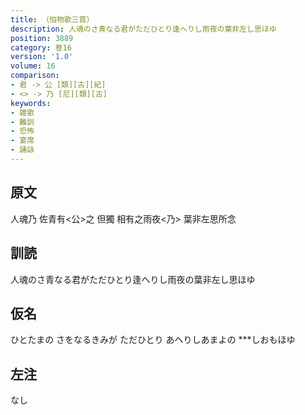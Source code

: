 ```yaml
---
title: （怕物歌三首）
description: 人魂のさ青なる君がただひとり逢へりし雨夜の葉非左し思ほゆ
position: 3889
category: 巻16
version: '1.0'
volume: 16
comparison:
- 君 -> 公 [類][古][紀]
- <> -> 乃 [尼][類][古]
keywords:
- 雑歌
- 難訓
- 恐怖
- 宴席
- 誦詠
---
```


## 原文

人魂乃 佐青有<公>之 但獨 相有之雨夜<乃> 葉非左思所念

## 訓読

人魂のさ青なる君がただひとり逢へりし雨夜の葉非左し思ほゆ

## 仮名

ひとたまの さをなるきみが ただひとり あへりしあまよの ***しおもほゆ

## 左注

なし
